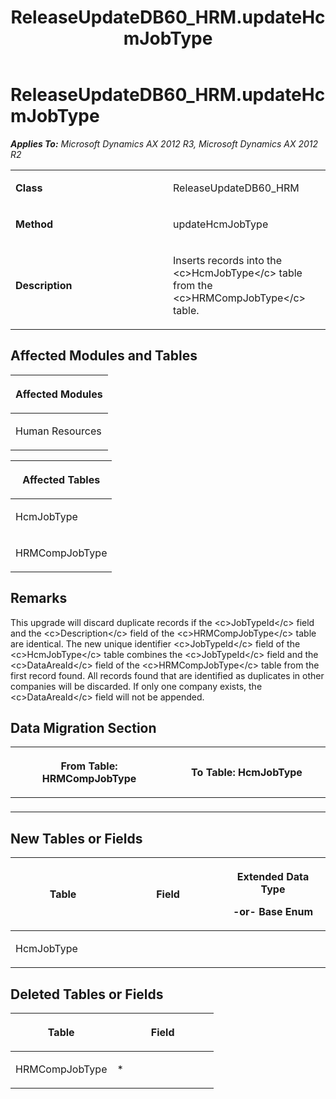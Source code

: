 ﻿---
title: ReleaseUpdateDB60_HRM.updateHcmJobType
TOCTitle: ReleaseUpdateDB60_HRM.updateHcmJobType
ms:assetid: 17d8bf6e-f9b0-fccd-2c7a-014000885c2c
ms:mtpsurl: https://msdn.microsoft.com/en-us/library/JJ718593(v=AX.60)
ms:contentKeyID: 49706877
ms.date: 05/18/2015
mtps_version: v=AX.60
---

# ReleaseUpdateDB60\_HRM.updateHcmJobType 


_**Applies To:** Microsoft Dynamics AX 2012 R3, Microsoft Dynamics AX 2012 R2_

<table>
<colgroup>
<col style="width: 50%" />
<col style="width: 50%" />
</colgroup>
<tbody>
<tr class="odd">
<td><p><strong>Class</strong></p></td>
<td><p>ReleaseUpdateDB60_HRM</p></td>
</tr>
<tr class="even">
<td><p><strong>Method</strong></p></td>
<td><p>updateHcmJobType</p></td>
</tr>
<tr class="odd">
<td><p><strong>Description</strong></p></td>
<td><p>Inserts records into the &lt;c&gt;HcmJobType&lt;/c&gt; table from the &lt;c&gt;HRMCompJobType&lt;/c&gt; table.</p></td>
</tr>
</tbody>
</table>


## Affected Modules and Tables

<table>
<colgroup>
<col style="width: 100%" />
</colgroup>
<thead>
<tr class="header">
<th><p>Affected Modules</p></th>
</tr>
</thead>
<tbody>
<tr class="odd">
<td><p>Human Resources</p></td>
</tr>
</tbody>
</table>


<table>
<colgroup>
<col style="width: 100%" />
</colgroup>
<thead>
<tr class="header">
<th><p>Affected Tables</p></th>
</tr>
</thead>
<tbody>
<tr class="odd">
<td><p>HcmJobType</p></td>
</tr>
<tr class="even">
<td><p>HRMCompJobType</p></td>
</tr>
</tbody>
</table>


## Remarks

This upgrade will discard duplicate records if the \<c\>JobTypeId\</c\> field and the \<c\>Description\</c\> field of the \<c\>HRMCompJobType\</c\> table are identical. The new unique identifier \<c\>JobTypeId\</c\> field of the \<c\>HcmJobType\</c\> table combines the \<c\>JobTypeId\</c\> field and the \<c\>DataAreaId\</c\> field of the \<c\>HRMCompJobType\</c\> table from the first record found. All records found that are identified as duplicates in other companies will be discarded. If only one company exists, the \<c\>DataAreaId\</c\> field will not be appended.

## Data Migration Section

<table>
<colgroup>
<col style="width: 50%" />
<col style="width: 50%" />
</colgroup>
<thead>
<tr class="header">
<th><p>From Table: HRMCompJobType</p></th>
<th><p>To Table: HcmJobType</p></th>
</tr>
</thead>
<tbody>
<tr class="odd">
<td><p></p></td>
<td><p></p></td>
</tr>
</tbody>
</table>


## New Tables or Fields

<table>
<colgroup>
<col style="width: 33%" />
<col style="width: 33%" />
<col style="width: 33%" />
</colgroup>
<thead>
<tr class="header">
<th><p>Table</p></th>
<th><p>Field</p></th>
<th><p>Extended Data Type</p>
<p>-or- Base Enum</p></th>
</tr>
</thead>
<tbody>
<tr class="odd">
<td><p>HcmJobType</p></td>
<td><p></p></td>
<td><p></p></td>
</tr>
</tbody>
</table>


## Deleted Tables or Fields

<table>
<colgroup>
<col style="width: 50%" />
<col style="width: 50%" />
</colgroup>
<thead>
<tr class="header">
<th><p>Table</p></th>
<th><p>Field</p></th>
</tr>
</thead>
<tbody>
<tr class="odd">
<td><p>HRMCompJobType</p></td>
<td><p>*</p></td>
</tr>
</tbody>
</table>

  


